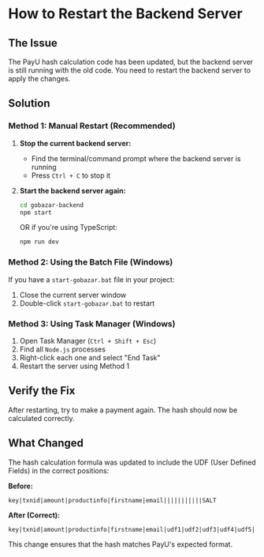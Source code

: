 # How to Restart the Backend Server

## The Issue
The PayU hash calculation code has been updated, but the backend server is still running with the old code. You need to restart the backend server to apply the changes.

## Solution

### Method 1: Manual Restart (Recommended)
1. **Stop the current backend server:**
   - Find the terminal/command prompt where the backend server is running
   - Press `Ctrl + C` to stop it

2. **Start the backend server again:**
   ```bash
   cd gobazar-backend
   npm start
   ```
   OR if you're using TypeScript:
   ```bash
   npm run dev
   ```

### Method 2: Using the Batch File (Windows)
If you have a `start-gobazar.bat` file in your project:
1. Close the current server window
2. Double-click `start-gobazar.bat` to restart

### Method 3: Using Task Manager (Windows)
1. Open Task Manager (`Ctrl + Shift + Esc`)
2. Find all `Node.js` processes
3. Right-click each one and select "End Task"
4. Restart the server using Method 1

## Verify the Fix
After restarting, try to make a payment again. The hash should now be calculated correctly.

## What Changed
The hash calculation formula was updated to include the UDF (User Defined Fields) in the correct positions:

**Before:**
```
key|txnid|amount|productinfo|firstname|email|||||||||||SALT
```

**After (Correct):**
```
key|txnid|amount|productinfo|firstname|email|udf1|udf2|udf3|udf4|udf5||||||SALT
```

This change ensures that the hash matches PayU's expected format.

